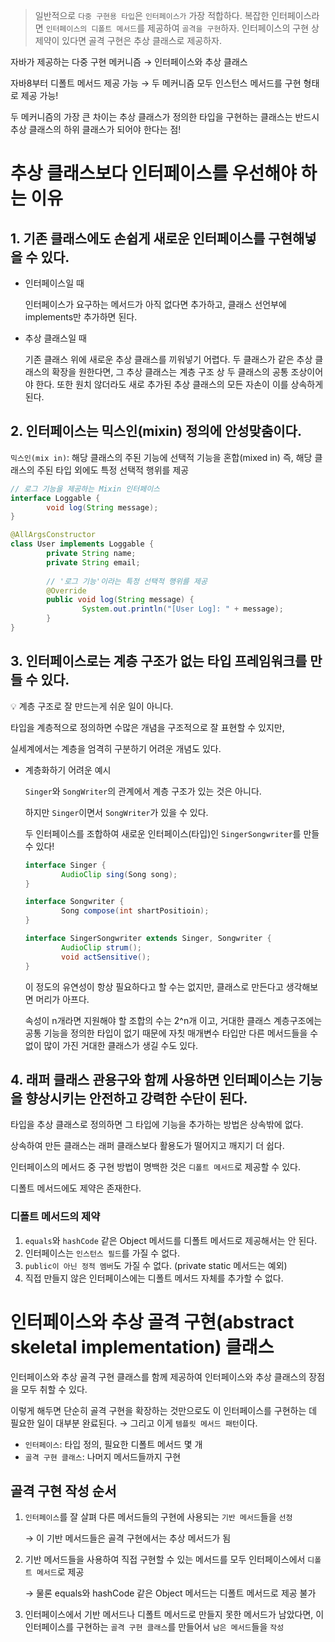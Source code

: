 > 일반적으로 `다중 구현용 타입`은 `인터페이스가` 가장 적합하다.
복잡한 인터페이스라면 `인터페이스의 디폴트 메서드`를 제공하여 `골격을 구현`하자.
인터페이스의 구현 상 제약이 있다면 골격 구현은 추상 클래스로 제공하자.
>

자바가 제공하는 다중 구현 메커니즘 → 인터페이스와 추상 클래스

자바8부터 디폴트 메서드 제공 가능 → 두 메커니즘 모두 인스턴스 메서드를 구현 형태로 제공 가능!

두 메커니즘의 가장 큰 차이는 추상 클래스가 정의한 타입을 구현하는 클래스는 반드시 추상 클래스의 하위 클래스가 되어야 한다는 점!

# 추상 클래스보다 인터페이스를 우선해야 하는 이유

## 1. 기존 클래스에도 손쉽게 새로운 인터페이스를 구현해넣을 수 있다.

- 인터페이스일 때

  인터페이스가 요구하는 메서드가 아직 없다면 추가하고, 클래스 선언부에 implements만 추가하면 된다.

- 추상 클래스일 때

  기존 클래스 위에 새로운 추상 클래스를 끼워넣기 어렵다. 두 클래스가 같은 추상 클래스의 확장을 원한다면, 그 추상 클래스는 계층 구조 상 두 클래스의 공통 조상이어야 한다.
  또한 원치 않더라도 새로 추가된 추상 클래스의 모든 자손이 이를 상속하게 된다.


## 2. 인터페이스는 믹스인(mixin) 정의에 안성맞춤이다.

`믹스인(mix in)`: 해당 클래스의 주된 기능에 선택적 기능을 혼합(mixed in) 즉, 해당 클래스의 주된 타입 외에도 특정 선택적 행위를 제공

```java
// 로그 기능을 제공하는 Mixin 인터페이스
interface Loggable {
		void log(String message);
}

@AllArgsConstructor
class User implements Loggable {
		private String name;
		private String email;
		
		// '로그 기능'이라는 특정 선택적 행위를 제공
		@Override
		public void log(String message) {
				System.out.println("[User Log]: " + message);
		}
}
```

## 3. 인터페이스로는 계층 구조가 없는 타입 프레임워크를 만들 수 있다.

<aside>
💡 계층 구조로 잘 만드는게 쉬운 일이 아니다.

</aside>

타입을 계층적으로 정의하면 수많은 개념을 구조적으로 잘 표현할 수 있지만,

실세계에서는 계층을 엄격히 구분하기 어려운 개념도 있다.

- 계층화하기 어려운 예시

  `Singer`와 `SongWriter`의 관계에서 계층 구조가 있는 것은 아니다.

  하지만 `Singer`이면서 `SongWriter`가 있을 수 있다.

  두 인터페이스를 조합하여 새로운 인터페이스(타입)인 `SingerSongwriter`를 만들 수 있다!

    ```java
    interface Singer {
    		AudioClip sing(Song song);
    }
    
    interface Songwriter {
    		Song compose(int shartPositioin);
    }
    
    interface SingerSongwriter extends Singer, Songwriter {
    		AudioClip strum();
    		void actSensitive();
    }
    ```

  이 정도의 유연성이 항상 필요하다고 할 수는 없지만, 클래스로 만든다고 생각해보면 머리가 아프다.

  속성이 n개라면 지원해야 할 조합의 수는 2^n개 이고, 거대한 클래스 계층구조에는 공통 기능을 정의한 타입이 없기 때문에 자칫 매개변수 타입만 다른 메서드들을 수없이 많이 가진 거대한 클래스가 생길 수도 있다.


## 4. 래퍼 클래스 관용구와 함께 사용하면 인터페이스는 기능을 향상시키는 안전하고 강력한 수단이 된다.

타입을 추상 클래스로 정의하면 그 타입에 기능을 추가하는 방법은 상속밖에 없다.

상속하여 만든 클래스는 래퍼 클래스보다 활용도가 떨어지고 깨지기 더 쉽다.

인터페이스의 메서드 중 구현 방법이 명백한 것은 `디폴트 메서드`로 제공할 수 있다.

디폴트 메서드에도 제약은 존재한다.

### 디폴트 메서드의 제약

1. `equals`와 `hashCode` 같은 Object 메서드를 디폴트 메서드로 제공해서는 안 된다.
2. 인터페이스는 `인스턴스 필드`를 가질 수 없다.
3. `public이 아닌 정적 멤버`도 가질 수 없다. (private static 메서드는 예외)
4. 직접 만들지 않은 인터페이스에는 디폴트 메서드 자체를 추가할 수 없다.

# 인터페이스와 추상 골격 구현(abstract skeletal implementation) 클래스

인터페이스와 추상 골격 구현 클래스를 함께 제공하여 인터페이스와 추상 클래스의 장점을 모두 취할 수 있다.

이렇게 해두면 단순히 골격 구현을 확장하는 것만으로도 이 인터페이스를 구현하는 데 필요한 일이 대부분 완료된다. → 그리고 이게 `템플릿 메서드 패턴`이다.

- `인터페이스`: 타입 정의, 필요한 디폴트 메서드 몇 개
- `골격 구현 클래스`: 나머지 메서드들까지 구현

## 골격 구현 작성 순서

1. `인터페이스`를 잘 살펴 다른 메서드들의 구현에 사용되는 `기반 메서드`들을 `선정`

   → 이 기반 메서드들은 골격 구현에서는 추상 메서드가 됨

2. 기반 메서드들을 사용하여 직접 구현할 수 있는 메서드를 모두 인터페이스에서 `디폴트 메서드`로 제공

   → 물론 equals와 hashCode 같은 Object 메서드는 디폴트 메서드로 제공 불가


3. 인터페이스에서 기반 메서드나 디폴트 메서드로 만들지 못한 메서드가 남았다면,
   이 인터페이스를 구현하는 `골격 구현 클래스`를 만들어서 `남은 메서드`들을 `작성`
